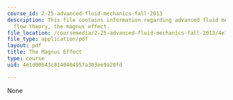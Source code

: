 ```yaml
---
course_id: 2-25-advanced-fluid-mechanics-fall-2013
description: This file contains information regarding advanced fluid mechanics, potential
  flow theory, the magnus effect.
file_location: /coursemedia/2-25-advanced-fluid-mechanics-fall-2013/4e1d00b43c8140404957a303ee9a20fd_MIT2_25F13_ProblemMagnus.pdf
file_type: application/pdf
layout: pdf
title: The Magnus Effect
type: course
uid: 4e1d00b43c8140404957a303ee9a20fd

---
```

None